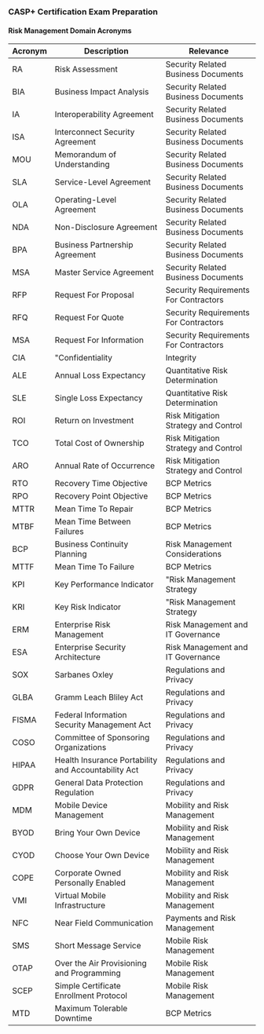 ### CASP+ Certification Exam Preparation

#### Risk Management Domain Acronyms

|Acronym|Description|Relevance|
|-------|-----------|---------|
|RA|Risk Assessment|Security Related Business Documents|
|BIA|Business Impact Analysis|Security Related Business Documents|
|IA|Interoperability Agreement|Security Related Business Documents|
|ISA|Interconnect Security Agreement|Security Related Business Documents|
|MOU|Memorandum of Understanding|Security Related Business Documents|
|SLA|Service-Level Agreement|Security Related Business Documents|
|OLA|Operating-Level Agreement|Security Related Business Documents|
|NDA|Non-Disclosure Agreement|Security Related Business Documents|
|BPA|Business Partnership Agreement|Security Related Business Documents|
|MSA|Master Service Agreement|Security Related Business Documents|
|RFP|Request For Proposal|Security Requirements For Contractors|
|RFQ|Request For Quote|Security Requirements For Contractors|
|MSA|Request For Information|Security Requirements For Contractors|
|CIA|"Confidentiality| Integrity| Availability"|Levels to Consider for Types of Information|
|ALE|Annual Loss Expectancy|Quantitative Risk Determination|
|SLE|Single Loss Expectancy|Quantitative Risk Determination|
|ROI|Return on Investment|Risk Mitigation Strategy and Control|
|TCO|Total Cost of Ownership|Risk Mitigation Strategy and Control|
|ARO|Annual Rate of Occurrence|Risk Mitigation Strategy and Control|
|RTO|Recovery Time Objective|BCP Metrics|
|RPO|Recovery Point Objective|BCP Metrics|
|MTTR|Mean Time To Repair|BCP Metrics|
|MTBF|Mean Time Between Failures|BCP Metrics|
|BCP|Business Continuity Planning|Risk Management Considerations|
|MTTF|Mean Time To Failure|BCP Metrics|
|KPI|Key Performance Indicator|"Risk Management Strategy| Policy"|
|KRI|Key Risk Indicator|"Risk Management Strategy| Policy"|
|ERM|Enterprise Risk Management|Risk Management and IT Governance|
|ESA|Enterprise Security Architecture|Risk Management and IT Governance|
|SOX|Sarbanes Oxley|Regulations and Privacy|
|GLBA|Gramm Leach Bliley Act|Regulations and Privacy|
|FISMA|Federal Information Security Management Act|Regulations and Privacy|
|COSO|Committee of Sponsoring Organizations|Regulations and Privacy|
|HIPAA|Health Insurance Portability and Accountability Act|Regulations and Privacy|
|GDPR|General Data Protection Regulation|Regulations and Privacy|
|MDM|Mobile Device Management|Mobility and Risk Management|
|BYOD|Bring Your Own Device|Mobility and Risk Management|
|CYOD|Choose Your Own Device|Mobility and Risk Management|
|COPE|Corporate Owned Personally Enabled|Mobility and Risk Management|
|VMI|Virtual Mobile Infrastructure|Mobility and Risk Management|
|NFC|Near Field Communication|Payments and Risk Management|
|SMS|Short Message Service|Mobile Risk Management|
|OTAP|Over the Air Provisioning and Programming|Mobile Risk Management|
|SCEP|Simple Certificate Enrollment Protocol|Mobile Risk Management|
|MTD|Maximum Tolerable Downtime|BCP Metrics|
